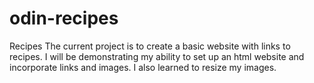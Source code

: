 # odin-recipes
Recipes
The current project is to create a basic website with links to recipes. I will be demonstrating my ability to set up an html website and incorporate links and images. I also learned to resize my images.

